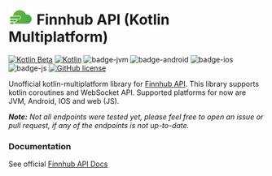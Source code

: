 # <img height=40 style="margin:0 0 -5px 0" src="docs/finnhub-logo.png"/> Finnhub API (Kotlin Multiplatform)

[![Kotlin Beta](https://kotl.in/badges/beta.svg)](https://kotlinlang.org/docs/components-stability.html)
[![Kotlin](https://img.shields.io/badge/kotlin-1.8.0-blue.svg?logo=kotlin)](http://kotlinlang.org)
![badge-jvm](http://img.shields.io/badge/platform-jvm-DB413D.svg?style=flat)
![badge-android](http://img.shields.io/badge/platform-android-6EDB8D.svg?style=flat)
![badge-ios](http://img.shields.io/badge/platform-ios-CDCDCD.svg?style=flat)
![badge-js](http://img.shields.io/badge/platform-js-F8DB5D.svg?style=flat)
[![GitHub license](https://img.shields.io/badge/license-Apache%20License%202.0-blue.svg?style=flat)](http://www.apache.org/licenses/LICENSE-2.0)

Unofficial kotlin-multiplatform library for [Finnhub API](https://finnhub.io).
This library supports kotlin coroutines and WebSocket API.
Supported platforms for now are JVM, Android, IOS and web (JS).

<i><b>Note:</b> Not all endpoints were tested yet, please feel free to open an issue or pull request, if any of the
endpoints is not up-to-date.</i>

### Documentation

See official [Finnhub API Docs](https://finnhub.io/docs/api)
